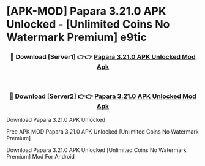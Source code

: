 # [APK-MOD] Papara 3.21.0 APK Unlocked - [Unlimited Coins No Watermark Premium] e9tic



<div align="center">
<h3>🔴 Download [Server1] 👉👉 <a href="https://momento.my/?title=Papara_3.21.0_APK_Unlocked">Papara 3.21.0 APK Unlocked Mod Apk</a></h3><br>

<h3>🔴 Download [Server2] 👉👉 <a href="https://momento.my/?title=Papara_3.21.0_APK_Unlocked">Papara 3.21.0 APK Unlocked Mod Apk</a></h3>
</div>



Download Papara 3.21.0 APK Unlocked 

Free APK MOD Papara 3.21.0 APK Unlocked [Unlimited Coins No Watermark Premium]

Download Papara 3.21.0 APK Unlocked [Unlimited Coins No Watermark Premium] Mod For Android
